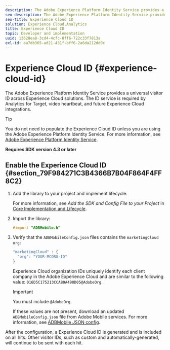 ```yaml
---
description: The Adobe Experience Platform Identity Service provides a universal visitor ID across Experience Cloud solutions. The ID service is required by Analytics for Target, video heartbeat, and future Experience Cloud integrations.
seo-description: The Adobe Experience Platform Identity Service provides a universal visitor ID across Experience Cloud solutions. The ID service is required by Analytics for Target, video heartbeat, and future Experience Cloud integrations.
seo-title: Experience Cloud ID
solution: Experience Cloud,Analytics
title: Experience Cloud ID
topic: Developer and implementation
uuid: 13628ea8-3cd4-4cfc-8ff6-722c33f7813a
exl-id: aa7db365-ad21-431f-bff6-2a6da212dd0c
---
```

# Experience Cloud ID {#experience-cloud-id}

The Adobe Experience Platform Identity Service provides a universal visitor ID across Experience Cloud solutions. The ID service is required by Analytics for Target, video heartbeat, and future Experience Cloud integrations.

>[!TIP]
>
>You do not need to populate the Experience Cloud ID unless you are using the Adobe Experience Platform Identity Service. For more information, see [Adobe Experience Platform Identity Service](https://docs.adobe.com/content/help/en/id-service/using/home.html).

**Requires SDK version 4.3 or later**

## Enable the Experience Cloud ID {#section_79F984271C3B4366B7B04F864F4FF8C2}

1. Add the library to your project and implement lifecycle. 

   For more information, see *Add the SDK and Config File to your Project* in [Core Implementation and Lifecycle](/help/ios/getting-started/dev-qs.md). 
1. Import the library: 

   ```objective-c
   #import "ADBMobile.h"
   ```

1. Verify that the `ADBMobileConfig.json` files contains the `marketingCloud` `org`: 

   ```js
   "marketingCloud" : { 
     "org": "YOUR-MCORG-ID" 
   }
   ```

   Experience Cloud organization IDs uniquely identify each client company in the Adobe Experience Cloud and are similar to the following value: `016D5C175213CCA80A490D05@AdobeOrg`.

   >[!IMPORTANT]
   >
   >You must include `@AdobeOrg`.

   If these values are not present, download an updated `ADBMobileConfig.json` file from Adobe Mobile services. For more information, see [ADBMobile JSON config](/help/ios/getting-started/requirements.md).

After the configuration, a Experience Cloud ID is generated and is included on all hits. Other visitor IDs, such as custom and automatically-generated, will continue to be sent with each hit.

